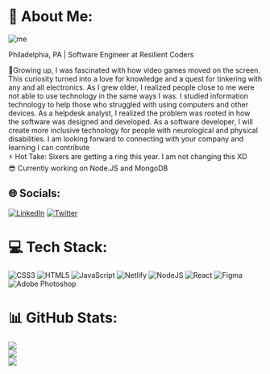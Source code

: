 # 💫 About Me:

![me](https://user-images.githubusercontent.com/112201564/200931106-b7c72031-e3e4-4fbf-8278-a183b2ab25c6.jpg)


Philadelphia, PA | Software Engineer at Resilient Coders


🔭Growing up, I was fascinated with how video games moved on the screen.
This curiosity turned into a love for knowledge and a quest for tinkering with any and all electronics. As I grew older, I realized people close to me were not able to use technology in the same ways I was. I studied information technology to help those who struggled with using computers and other devices. As a helpdesk analyst, I realized the problem was rooted in how the software was designed and developed. As a software developer, I will create more inclusive technology for people with neurological and physical disabilities. I am looking forward to connecting with your company and learning I can contribute
<br>
⚡ Hot Take: Sixers are getting a ring this year. I am not changing this XD<br>
😎 Currently working on Node.JS and MongoDB<br>

## 🌐 Socials:
[![LinkedIn](https://img.shields.io/badge/LinkedIn-%230077B5.svg?logo=linkedin&logoColor=white)](https://linkedin.com/in/isaiah-lowe-brown) [![Twitter](https://img.shields.io/badge/Twitter-%231DA1F2.svg?logo=Twitter&logoColor=white)](https://twitter.com/IsaiahLoweBrown) 

# 💻 Tech Stack:
![CSS3](https://img.shields.io/badge/css3-%231572B6.svg?style=for-the-badge&logo=css3&logoColor=white) ![HTML5](https://img.shields.io/badge/html5-%23E34F26.svg?style=for-the-badge&logo=html5&logoColor=white) ![JavaScript](https://img.shields.io/badge/javascript-%23323330.svg?style=for-the-badge&logo=javascript&logoColor=%23F7DF1E) ![Netlify](https://img.shields.io/badge/netlify-%23000000.svg?style=for-the-badge&logo=netlify&logoColor=#00C7B7) ![NodeJS](https://img.shields.io/badge/node.js-6DA55F?style=for-the-badge&logo=node.js&logoColor=white) ![React](https://img.shields.io/badge/react-%2320232a.svg?style=for-the-badge&logo=react&logoColor=%2361DAFB) 	![Figma](https://img.shields.io/badge/figma-%23F24E1E.svg?style=for-the-badge&logo=figma&logoColor=white) ![Adobe Photoshop](https://img.shields.io/badge/adobephotoshop-%2331A8FF.svg?style=for-the-badge&logo=adobephotoshop&logoColor=white)
# 📊 GitHub Stats:
![](https://github-readme-stats.vercel.app/api?username=IsaiahLoweBrown&theme=blue-green&hide_border=false&include_all_commits=false&count_private=false)<br/>
![](https://github-readme-streak-stats.herokuapp.com/?user=IsaiahLoweBrown&theme=blue-green&hide_border=false)<br/>
![](https://github-readme-stats.vercel.app/api/top-langs/?username=IsaiahLoweBrown&theme=blue-green&hide_border=false&include_all_commits=false&count_private=false&layout=compact)
